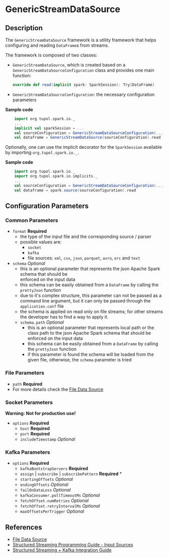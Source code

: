 # GenericStreamDataSource


## Description

The `GenericStreamDataSource` framework is a utility framework that helps configuring and reading `DataFrame`s from streams.

The framework is composed of two classes:
- `GenericStreamDataSource`, which is created based on a `GenericStreamDataSourceConfiguration` class and provides one main function:
  ```scala 
  override def read(implicit spark: SparkSession): Try[DataFrame]
  ```
- `GenericStreamDataSourceConfiguration`: the necessary configuration parameters

**Sample code**
```scala
    import org.tupol.spark.io._
    ...
    implicit val sparkSession = ...
    val sourceConfiguration = GenericStreamDataSourceConfiguration(...)
    val dataframe = GenericStreamDataSource(sourceConfiguration).read
```

Optionally, one can use the implicit decorator for the `SparkSession` available by importing `org.tupol.spark.io._`.

**Sample code**
```scala
    import org.tupol.spark.io._
    import org.tupol.spark.io.implicits._
    ...
    val sourceConfiguration = GenericStreamDataSourceConfiguration(...)
    val dataframe = spark.source(sourceConfiguration).read
```


## Configuration Parameters

### Common Parameters

- `format` **Required**
  - the type of the input file and the corresponding source / parser
  - possible values are: 
    - `socket`
    - `kafka`
    - file sources: `xml`, `csv`, `json`, `parquet`, `avro`, `orc` and `text`
- `schema` *Optional*
  - this is an optional parameter that represents the json Apache Spark schema that should be   
    enforced on the input data
  - this schema can be easily obtained from a `DataFrame` by calling the `prettyJson` function
  - due to it's complex structure, this parameter can not be passed as a command line argument, 
    but it can only be passed through the `application.conf` file
  - the schema is applied on read only on file streams; for other streams the developer has to 
    find a way to apply it.    
  - `schema.path` *Optional*
    - this is an optional parameter that represents local path or the class path to the json 
      Apache Spark schema that should be enforced on the input data
    - this schema can be easily obtained from a `DataFrame` by calling the `prettyJson` function
    - if this parameter is found the schema will be loaded from the given file, otherwise, 
      the `schema` parameter is tried

### File Parameters

- `path` **Required**
-  For more details check the [File Data Source](file-data-source.md#configuration-parameters)
   
### Socket Parameters

**Warning: Not for production use!**

- `options` **Required**
  - `host` **Required**
  - `port` **Required**
  - `includeTimestamp` *Optional* 
   
  
### Kafka Parameters

- `options` **Required**
  - `kafkaBootstrapServers` **Required** 
  - `assign` | `subscribe` | `subscribePattern` **Required** * 
  - `startingOffsets` *Optional* 
  - `endingOffsets` *Optional* 
  - `failOnDataLoss` *Optional* 
  - `kafkaConsumer.pollTimeoutMs` *Optional* 
  - `fetchOffset.numRetries` *Optional* 
  - `fetchOffset.retryIntervalMs` *Optional* 
  - `maxOffsetsPerTrigger` *Optional* 


## References

- [File Data Source](file-data-source.md#configuration-parameters)
- [Structured Streaming Programming Guide - Input Sources][SSIS]
- [Structured Streaming + Kafka Integration Guide][SSKIG]


[SSIS]: https://spark.apache.org/docs/3.0.1/structured-streaming-programming-guide.html#input-sources
[SSKIG]: https://spark.apache.org/docs/3.0.1/structured-streaming-kafka-integration.html
